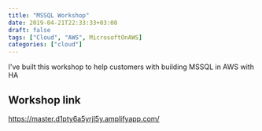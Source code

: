 ```yaml
---
title: "MSSQL Workshop"
date: 2019-04-21T22:33:33+03:00
draft: false
tags: ["Cloud", "AWS", MicrosoftOnAWS]
categories: ["cloud"]
---
```


I've built this workshop to help customers with building MSSQL in AWS with HA

## Workshop link

https://master.d1pty6a5yrjl5y.amplifyapp.com/